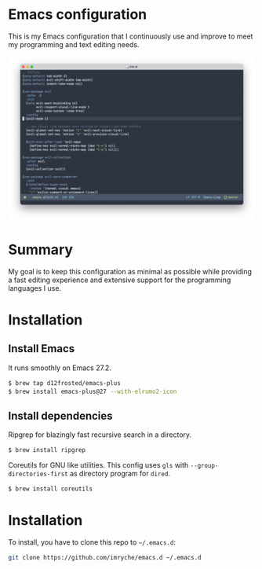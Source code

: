 # Emacs configuration
This is my Emacs configuration that I continuously use and improve to meet my programming and text editing needs.

![Screenshot](https://github.com/imryche/emacs.d/raw/master/images/screenshot.png)

# Summary
My goal is to keep this configuration as minimal as possible while providing a fast editing experience and extensive support for the programming languages I use.

# Installation

## Install Emacs
It runs smoothly on Emacs 27.2.
```bash
$ brew tap d12frosted/emacs-plus
$ brew install emacs-plus@27 --with-elrumo2-icon
```

## Install dependencies
Ripgrep for blazingly fast recursive search in a directory.
```bash
$ brew install ripgrep
```

Coreutils for GNU like utilities. This config uses `gls` with `--group-directories-first` as directory program for `dired`.
```bash
$ brew install coreutils
```

# Installation
To install, you have to clone this repo to `~/.emacs.d`:
```bash
git clone https://github.com/imryche/emacs.d ~/.emacs.d
```
